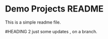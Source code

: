 # Demo Projects README

This is a simple readme file.

#HEADING 2
just some  updates , on a branch.
